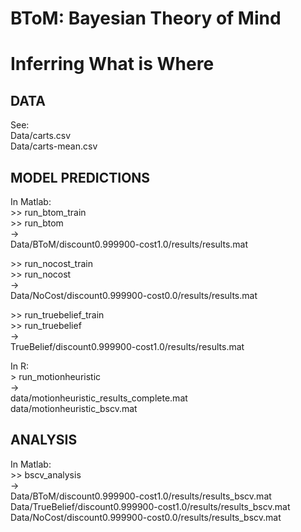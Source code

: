 # BToM: Bayesian Theory of Mind

# Inferring What is Where

## DATA

See:  
Data/carts.csv  
Data/carts-mean.csv  


## MODEL PREDICTIONS

In Matlab:  
&gt;&gt; run_btom_train  
&gt;&gt; run_btom  
->  
Data/BToM/discount0.999900-cost1.0/results/results.mat  

&gt;&gt; run_nocost_train  
&gt;&gt; run_nocost  
->  
Data/NoCost/discount0.999900-cost0.0/results/results.mat  

&gt;&gt; run_truebelief_train  
&gt;&gt; run_truebelief  
->  
TrueBelief/discount0.999900-cost1.0/results/results.mat  

In R:  
&gt; run_motionheuristic  
->  
data/motionheuristic_results_complete.mat  
data/motionheuristic_bscv.mat

## ANALYSIS

In Matlab:  
&gt;&gt; bscv_analysis  
->  
Data/BToM/discount0.999900-cost1.0/results/results_bscv.mat  
Data/TrueBelief/discount0.999900-cost1.0/results/results_bscv.mat  
Data/NoCost/discount0.999900-cost0.0/results/results_bscv.mat  
